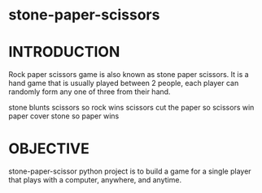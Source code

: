 # stone-paper-scissors

# INTRODUCTION
Rock paper scissors game is also known as stone paper scissors. It is a hand game that is usually played between 2 people, each player can randomly form any one of three from their hand.

 stone blunts scissors so rock wins
 scissors cut the paper so scissors win
 paper cover stone so paper wins


# OBJECTIVE
stone-paper-scissor python project is to build a game for a single player that plays with a computer, anywhere, and anytime.
